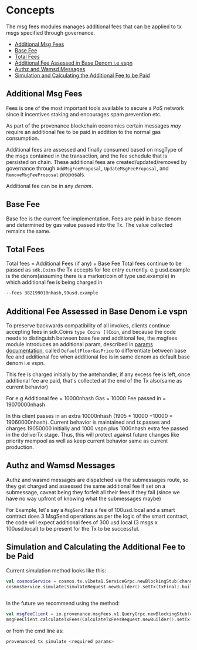 <!--
order: 1
-->

# Concepts
The msg fees modules manages additional fees that can be applied to tx msgs specified through governance.

<!-- TOC -->
  - [Additional Msg Fees](#additional-msg-fees)
  - [Base Fee](#base-fee)
  - [Total Fees](#total-fees)
  - [Additional Fee Assessed in Base Denom i.e vspn](#additional-fee-assessed-in-base-denom-i-e-vspn)
  - [Authz and Wamsd Messages](#authz-and-wamsd-messages)
  - [Simulation and Calculating the Additional Fee to be Paid](#simulation-and-calculating-the-additional-fee-to-be-paid)



## Additional Msg Fees

Fees is one of the most important tools available to secure a PoS network since it incentives staking and encourages spam prevention etc.

As part of the provenance blockchain economics certain messages *may* require an additional fee to be paid in
addition to the normal gas consumption. 

Additional fees are assessed and finally consumed based on msgType of the msgs contained in the transaction,
and the fee schedule that is persisted on chain.  These additional fees are created/updated/removed by governance through `AddMsgFeeProposal`, `UpdateMsgFeeProposal`, and `RemoveMsgFeeProposal` proposals.

Additional fee can be in any *denom*.

## Base Fee

Base fee is the current fee implementation. Fees are paid in base denom and determined by gas value passed into the Tx.
The value collected remains the same.

## Total Fees

Total fees = Additional Fees (if any) + Base Fee
Total fees continue to be passed as `sdk.Coins` the Tx accepts for fee entry currently.
e.g usd.example is the denom(assuming there is a marker/coin of type usd.example) in which additional fee is being charged in
```bash
--fees 382199010nhash,99usd.example 
```

## Additional Fee Assessed in Base Denom i.e vspn

To preserve backwards compatibility of all invokes, clients continue accepting fees in sdk.Coins `type Coins []Coin`, and because the code needs to distinguish between base fee and additional fee, the msgfees module introduces an additional param, described in [params documentation](06_params.md), called `DefaultFloorGasPrice` to differentiate between base fee and additional fee when additional fee is in same denom as default base denom i.e vspn.

This fee is charged initially by the antehandler, if any excess fee is left, once additional fee are paid, that's collected
at the end of the Tx also(same as current behavior)

For e.g
Additional fee = 10000nhash
Gas = 10000
Fee passed in = 19070000nhash

In this client passes in an extra 10000nhash (1905 * 10000 +10000 = 19060000nhash).
Current behavior is maintained and tx passes and charges 19050000 initially and 1000 vspn plus 1000nhash extra fee passed in the deliverTx stage.
Thus, this will protect against future changes like priority mempool as well as keep current behavior same as current production. 

## Authz and Wamsd Messages

Authz and wasmd messages are dispatched via the submessages route, so they get charged and assessed the same additional
fee if set on a submessage, caveat being they forfeit all their fees if they fail (since we have no way upfront of knowing what 
the submessages maybe)

For Example, let's say a `MsgSend` has a fee of 100usd.local and a smart contract does 3 MsgSend operations as per the logic of the smart contract, the code will expect additional fees of 300 usd.local (3 msgs x 100usd.local) to be present for the Tx to be successful.

## Simulation and Calculating the Additional Fee to be Paid

Current simulation method looks like this:  
```kotlin
val cosmosService = cosmos.tx.v1beta1.ServiceGrpc.newBlockingStub(channel)
cosmosService.simulate(SimulateRequest.newBuilder().setTx(txFinal).build()).gasInfo.gasUsed
            
```

In the future we recommend using the method: 
```kotlin
val msgFeeClient = io.provenance.msgfees.v1.QueryGrpc.newBlockingStub(channel)
msgFeeClient.calculateTxFees(CalculateTxFeesRequest.newBuilder().setTx(txFinal).build())

```

or from the cmd line as:

```bash
provenanced tx simulate <required params>
```
